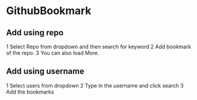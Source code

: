 # GithubBookmark
## Add using repo
1 Select Repo from dropdown and then search for keyword
2 Add bookmark of the repo.
3 You can also load More.
## Add using username
1 Select users from dropdown
2 Type in the username and click search
3 Add the bookmarks
